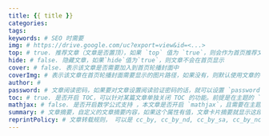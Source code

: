 ```yaml
---
title: {{ title }}
categories:
tags:
keywords: # SEO 时需要
img: # https://drive.google.com/uc?export=view&id=<...>
top: # true. 推荐文章（文章是否置顶），如果 `top` 值为 `true`，则会作为首页推荐文章
hide: # false. 隐藏文章，如果`hide`值为`true`，则文章不会在首页显示
cover: # false. 表示该文章是否需要加入到首页轮播封面中
coverImg: # 表示该文章在首页轮播封面需要显示的图片路径，如果没有，则默认使用文章的特色图片
author: #
password: # 文章阅读密码，如果要对文章设置阅读验证密码的话，就可以设置 `password` 的值，该值必须是用 `SHA256` 加密后的密码，防止被他人识破。前提是在主题的 `config.yml` 中激活了 `verifyPassword` 选项
toc: # true. 是否开启 TOC，可以针对某篇文章单独关闭 TOC 的功能。前提是在主题的 `config.yml` 中激活了 `toc` 选项
mathjax: # false. 是否开启数学公式支持 ，本文章是否开启 `mathjax`，且需要在主题的 `_config.yml` 文件中也需要开启才行
summary: # 文章摘要，自定义的文章摘要内容，如果这个属性有值，文章卡片摘要就显示这段文字，否则程序会自动截取文章的部分内容作为摘要
reprintPolicy: # 文章转载规则， 可以是 cc_by, cc_by_nd, cc_by_sa, cc_by_nc, cc_by_nc_nd, cc_by_nc_sa, cc0, noreprint 或 pay 中的一个
---
```

